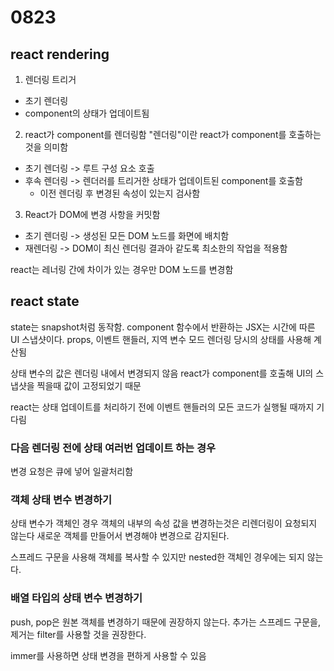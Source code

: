 # 0823

## react rendering

1. 렌더링 트리거

- 초기 렌더링
- component의 상태가 업데이트됨

2. react가 component를 렌더링함
   "렌더링"이란 react가 component를 호출하는것을 의미함

- 초기 렌더링 -> 루트 구성 요소 호출
- 후속 렌더링 -> 렌더러를 트리거한 상태가 업데이트된 component를 호출함
  - 이전 렌더링 후 변경된 속성이 있는지 검사함

3. React가 DOM에 변경 사항을 커밋함

- 초기 렌더링 -> 생성된 모든 DOM 노드를 화면에 배치함
- 재렌더링 -> DOM이 최신 렌더링 결과아 같도록 최소한의 작업을 적용함

react는 레너링 간에 차이가 있는 경우만 DOM 노드를 변경함

## react state

state는 snapshot처럼 동작함.
component 함수에서 반환하는 JSX는 시간에 따른 UI 스냅샷이다.
props, 이벤트 핸들러, 지역 변수 모드 렌더링 당시의 상태를 사용해 계산됨

상태 변수의 값은 렌더링 내에서 변경되지 않음
react가 component를 호출해 UI의 스냅샷을 찍을때 값이 고정되었기 때문

react는 상태 업데이트를 처리하기 전에 이벤트 핸들러의 모든 코드가 실행될 때까지 기다림

### 다음 렌더링 전에 상태 여러번 업데이트 하는 경우

변경 요청은 큐에 넣어 일괄처리함

### 객체 상태 변수 변경하기

상태 변수가 객체인 경우 객체의 내부의 속성 값을 변경하는것은 리렌더링이 요청되지 않는다
새로운 객체를 만들어서 변경해야 변경으로 감지된다.

스프레드 구문을 사용해 객체를 복사할 수 있지만 nested한 객체인 경우에는 되지 않는다.

### 배열 타입의 상태 변수 변경하기

push, pop은 원본 객체를 변경하기 때문에 권장하지 않는다.
추가는 스프레드 구문을, 제거는 filter를 사용할 것을 권장한다.

immer를 사용하면 상태 변경을 편하게 사용할 수 있음
